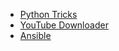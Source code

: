 * [Python Tricks](https://github.com/brennerm/PyTricks)
* [YouTube Downloader](https://github.com/rg3/youtube-dl)
* [Ansible](https://github.com/ansible/ansible)